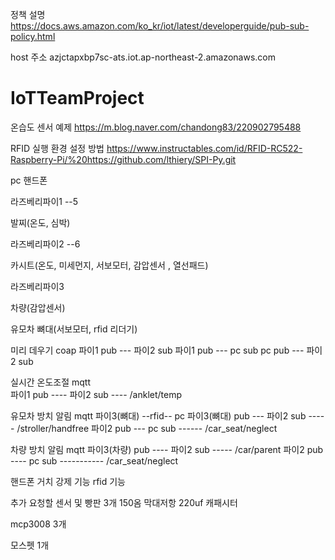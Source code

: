정책 설명
https://docs.aws.amazon.com/ko_kr/iot/latest/developerguide/pub-sub-policy.html

host 주소
azjctapxbp7sc-ats.iot.ap-northeast-2.amazonaws.com

# IoTTeamProject
온습도 센서 예제
https://m.blog.naver.com/chandong83/220902795488

RFID 실행 환경 설정 방법
https://www.instructables.com/id/RFID-RC522-Raspberry-Pi/%20https://github.com/lthiery/SPI-Py.git



pc 
핸드폰


라즈베리파이1 --5

발찌(온도, 심박)


라즈베리파이2 --6

카시트(온도, 미세먼지, 서보모터, 감압센서 , 열선패드)


라즈베리파이3

차량(감압센서)

유모차 뼈대(서보모터, rfid 리더기)





미리 데우기 coap
파이1 pub --- 파이2 sub
파이1 pub --- pc sub
pc pub --- 파이2 sub


실시간 온도조절 mqtt	
파이1 pub ---- 파이2 sub	---- /anklet/temp


유모차 방치 알림 mqtt
파이3(뼈대)  --rfid-- pc 
파이3(뼈대) pub --- 파이2 sub  ----- /stroller/handfree
파이2 pub --- pc sub ------ /car_seat/neglect


차량 방치 알림 mqtt
파이3(차량) pub ---- 파이2 sub -----  /car/parent 
파이2 pub ---- pc sub ----------- /car_seat/neglect






핸드폰 거치 강제 기능
 rfid 기능

추가 요청할 센서 및 
빵판 3개
150옴 막대저항
220uf 캐패시터

mcp3008 3개

모스펫 1개
